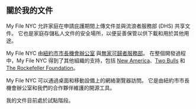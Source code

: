 ## 關於我的文件

My File NYC 允許家庭在申請庇護期間上傳文件並與流浪者服務部 (DHS) 共享文件。 它也是家庭存儲私人文件的安全場所，以便妥善保管以供下載和用於其他用途。

My File NYC 由<a href="https://www1.nyc.gov/site/opportunity/index.page" target="_blank">紐約市市長機會辦公室</a> 與<a href="https://www1.nyc.gov/site/dhs/index.page" target="_blank">無家可歸者服務部</a>。 在整個開發過程中，My File NYC 得到了其他組織的支持，包括 <a href="https://www.newamerica.org/" target="_blank">New America</a>、<a href="https://www.twobulls.com/" target="_blank">Two Bulls</a> 和 <a href="https://www.rockefellerfoundation.org/" target="_blank">The Rockefeller Foundation</a>。

My File NYC 可以通過桌面和移動設備上的網絡瀏覽器訪問。 它是由紐約市市長機會辦公室和我們的合作夥伴維護的開源工具。

我的文件目前處於試點階段。
